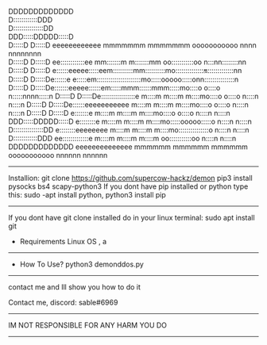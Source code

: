 DDDDDDDDDDDDD                                                                                       
D::::::::::::DDD                                                                                    
D:::::::::::::::DD                                                                                  
DDD:::::DDDDD:::::D                                                                                 
  D:::::D    D:::::D     eeeeeeeeeeee       mmmmmmm    mmmmmmm      ooooooooooo   nnnn  nnnnnnnn    
  D:::::D     D:::::D  ee::::::::::::ee   mm:::::::m  m:::::::mm  oo:::::::::::oo n:::nn::::::::nn  
  D:::::D     D:::::D e::::::eeeee:::::eem::::::::::mm::::::::::mo:::::::::::::::on::::::::::::::nn 
  D:::::D     D:::::De::::::e     e:::::em::::::::::::::::::::::mo:::::ooooo:::::onn:::::::::::::::n
  D:::::D     D:::::De:::::::eeeee::::::em:::::mmm::::::mmm:::::mo::::o     o::::o  n:::::nnnn:::::n
  D:::::D     D:::::De:::::::::::::::::e m::::m   m::::m   m::::mo::::o     o::::o  n::::n    n::::n
  D:::::D     D:::::De::::::eeeeeeeeeee  m::::m   m::::m   m::::mo::::o     o::::o  n::::n    n::::n
  D:::::D    D:::::D e:::::::e           m::::m   m::::m   m::::mo::::o     o::::o  n::::n    n::::n
DDD:::::DDDDD:::::D  e::::::::e          m::::m   m::::m   m::::mo:::::ooooo:::::o  n::::n    n::::n
D:::::::::::::::DD    e::::::::eeeeeeee  m::::m   m::::m   m::::mo:::::::::::::::o  n::::n    n::::n
D::::::::::::DDD       ee:::::::::::::e  m::::m   m::::m   m::::m oo:::::::::::oo   n::::n    n::::n
DDDDDDDDDDDDD            eeeeeeeeeeeeee  mmmmmm   mmmmmm   mmmmmm   ooooooooooo     nnnnnn    nnnnnn     

--------------

Installion: git clone https://github.com/supercow-hackz/demon
pip3 install pysocks bs4 scapy-python3
If you dont have pip installed or python type this: sudo -apt install python, python3 install pip

---------------

If you dont have git clone installed do in your linux terminal: sudo apt install git
- Requirements
Linux OS , a

---------------

- How To Use?
python3 demonddos.py

--------------

contact me and Ill show you how to do it

Contact me, discord: sable#6969

--------------

IM NOT RESPONSIBLE FOR ANY HARM YOU DO 

--------------
